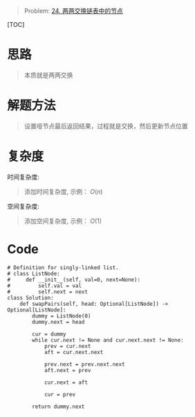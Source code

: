 
> Problem: [24. 两两交换链表中的节点](https://leetcode.cn/problems/swap-nodes-in-pairs/description/)

[TOC]

# 思路

> 本质就是两两交换

# 解题方法

> 设置哑节点最后返回结果，过程就是交换，然后更新节点位置

# 复杂度

时间复杂度:
> 添加时间复杂度, 示例： $O(n)$

空间复杂度:
> 添加空间复杂度, 示例： $O(1)$



# Code
```Python3 []
# Definition for singly-linked list.
# class ListNode:
#     def __init__(self, val=0, next=None):
#         self.val = val
#         self.next = next
class Solution:
    def swapPairs(self, head: Optional[ListNode]) -> Optional[ListNode]:
        dummy = ListNode(0)
        dummy.next = head

        cur = dummy
        while cur.next != None and cur.next.next != None:
            prev = cur.next
            aft = cur.next.next
            
            prev.next = prev.next.next
            aft.next = prev

            cur.next = aft
            
            cur = prev
            
        return dummy.next
```
  

